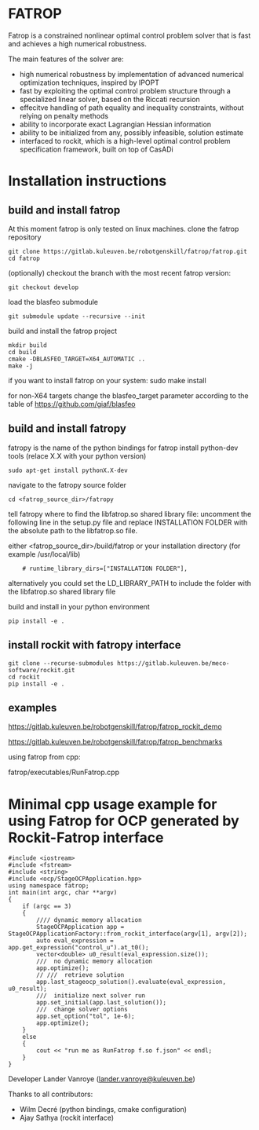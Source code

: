 # FATROP
Fatrop is a constrained nonlinear optimal control problem solver that is fast and achieves a high numerical robustness.

The main features of the solver are:
- high numerical robustness by implementation of advanced numerical optimization techniques, inspired by IPOPT
- fast by exploiting the optimal control problem structure through a specialized linear solver, based on the Riccati recursion
- effecitve handling of path equality and inequality constraints, without relying on penalty methods
- ability to incorporate exact Lagrangian Hessian information
- ability to be initialized from any, possibly infeasible, solution estimate
- interfaced to rockit, which is a high-level optimal control problem specification framework, built on top of CasADi

# Installation instructions
## build and install fatrop
At this moment fatrop is only tested on linux machines.
clone the fatrop repository 

    git clone https://gitlab.kuleuven.be/robotgenskill/fatrop/fatrop.git
    cd fatrop

(optionally) checkout the branch with the most recent fatrop version:

    git checkout develop

load the blasfeo submodule

    git submodule update --recursive --init
build and install the fatrop project

    mkdir build
    cd build
    cmake -DBLASFEO_TARGET=X64_AUTOMATIC ..
    make -j
if you want to install fatrop on your system: 
    sudo make install

for non-X64 targets change the blasfeo_target parameter according to the table of https://github.com/giaf/blasfeo
## build and install fatropy
fatropy is the name of the python bindings for fatrop 
install python-dev tools (relace X.X with your python version)

    sudo apt-get install pythonX.X-dev

navigate to the fatropy source folder

    cd <fatrop_source_dir>/fatropy

tell fatropy where to find the libfatrop.so shared library file: uncomment the following line in the setup.py file and replace INSTALLATION FOLDER with the absolute path to the libfatrop.so file. 

either <fatrop_source_dir>/build/fatrop or your installation directory (for example /usr/local/lib)

        # runtime_library_dirs=["INSTALLATION FOLDER"],

alternatively you could set the LD_LIBRARY_PATH to include the folder with the libfatrop.so shared library file

build and install in your python environment

    pip install -e .

## install rockit with fatropy interface 

    git clone --recurse-submodules https://gitlab.kuleuven.be/meco-software/rockit.git 
    cd rockit
    pip install -e .

## examples 

https://gitlab.kuleuven.be/robotgenskill/fatrop/fatrop_rockit_demo

https://gitlab.kuleuven.be/robotgenskill/fatrop/fatrop_benchmarks

using fatrop from cpp:

fatrop/executables/RunFatrop.cpp

# Minimal cpp usage example for using Fatrop for OCP generated by Rockit-Fatrop interface

    #include <iostream>
    #include <fstream>
    #include <string>
    #include <ocp/StageOCPApplication.hpp>
    using namespace fatrop;
    int main(int argc, char **argv)
    {
        if (argc == 3)
        {
            //// dynamic memory allocation  
            StageOCPApplication app = StageOCPApplicationFactory::from_rockit_interface(argv[1], argv[2]);
            auto eval_expression = app.get_expression("control_u").at_t0();
            vector<double> u0_result(eval_expression.size());
            ///  no dynamic memory allocation
            app.optimize();
            // ///  retrieve solution
            app.last_stageocp_solution().evaluate(eval_expression, u0_result);
            ///  initialize next solver run 
            app.set_initial(app.last_solution());
            ///  change solver options
            app.set_option("tol", 1e-6);
            app.optimize();
        }
        else
        {
            cout << "run me as RunFatrop f.so f.json" << endl;
        }
    }

Developer Lander Vanroye (lander.vanroye@kuleuven.be)

Thanks to all contributors:
- Wilm Decré (python bindings, cmake configuration)
- Ajay Sathya (rockit interface)

